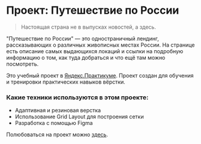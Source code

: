 # Проект: Путешествие по России

>Настоящая страна не в выпусках новостей, а здесь.

"Путешествие по России" — это одностраничный лендинг, рассказывающих о различных живописных местах России. На странице есть описание самых выдающихся локаций и ссылки на подробную информацию о том, как туда добраться и что ещё там можно посмотреть.

Это учебный проект в [Яндекс.Практикуме](https://praktikum.yandex.ru/profile/web/). Проект создан для обучения и тренировки практических навыков вёрстки.

### Какие техники используются в этом проекте:
* Адаптивная и резиновая верстка
* Использование Grid Layout для построения сетки
* Разработка с помощью Figma

Полюбоваться на проект можно [здесь](https://bfeatb.github.io/russian-travel/).
